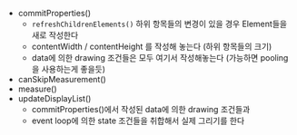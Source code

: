 - commitProperties()
	- `refreshChildrenElements()` 하위 항목들의 변경이 있을 경우 Element들을 새로 작성한다
	- contentWidth / contentHeight 를 작성해 놓는다 (하위 항목들의 크기)
	- data에 의한 drawing 조건들은 모두 여기서 작성해놓는다 (가능하면 pooling을 사용하는게 좋을듯)
- canSkipMeasurement()
- measure()
- updateDisplayList()
	- commitProperties()에서 작성된 data에 의한 drawing 조건들과
	- event loop에 의한 state 조건들을 취합해서 실제 그리기를 한다